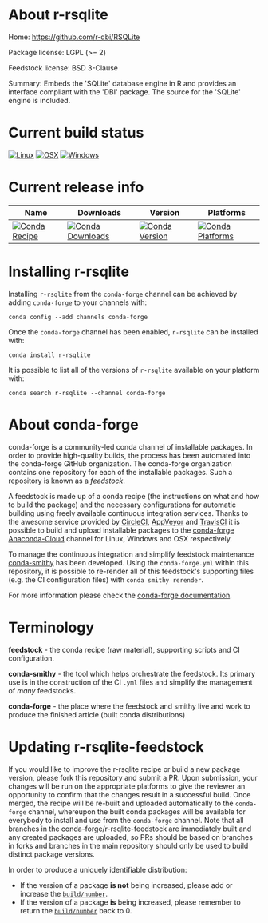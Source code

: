 About r-rsqlite
===============

Home: https://github.com/r-dbi/RSQLite

Package license: LGPL (>= 2)

Feedstock license: BSD 3-Clause

Summary: Embeds the 'SQLite' database engine in R and provides an interface compliant with the 'DBI' package. The source for the 'SQLite' engine is included.



Current build status
====================

[![Linux](https://img.shields.io/circleci/project/github/conda-forge/r-rsqlite-feedstock/master.svg?label=Linux)](https://circleci.com/gh/conda-forge/r-rsqlite-feedstock)
[![OSX](https://img.shields.io/travis/conda-forge/r-rsqlite-feedstock/master.svg?label=macOS)](https://travis-ci.org/conda-forge/r-rsqlite-feedstock)
[![Windows](https://img.shields.io/appveyor/ci/conda-forge/r-rsqlite-feedstock/master.svg?label=Windows)](https://ci.appveyor.com/project/conda-forge/r-rsqlite-feedstock/branch/master)

Current release info
====================

| Name | Downloads | Version | Platforms |
| --- | --- | --- | --- |
| [![Conda Recipe](https://img.shields.io/badge/recipe-r--rsqlite-green.svg)](https://anaconda.org/conda-forge/r-rsqlite) | [![Conda Downloads](https://img.shields.io/conda/dn/conda-forge/r-rsqlite.svg)](https://anaconda.org/conda-forge/r-rsqlite) | [![Conda Version](https://img.shields.io/conda/vn/conda-forge/r-rsqlite.svg)](https://anaconda.org/conda-forge/r-rsqlite) | [![Conda Platforms](https://img.shields.io/conda/pn/conda-forge/r-rsqlite.svg)](https://anaconda.org/conda-forge/r-rsqlite) |

Installing r-rsqlite
====================

Installing `r-rsqlite` from the `conda-forge` channel can be achieved by adding `conda-forge` to your channels with:

```
conda config --add channels conda-forge
```

Once the `conda-forge` channel has been enabled, `r-rsqlite` can be installed with:

```
conda install r-rsqlite
```

It is possible to list all of the versions of `r-rsqlite` available on your platform with:

```
conda search r-rsqlite --channel conda-forge
```


About conda-forge
=================

conda-forge is a community-led conda channel of installable packages.
In order to provide high-quality builds, the process has been automated into the
conda-forge GitHub organization. The conda-forge organization contains one repository
for each of the installable packages. Such a repository is known as a *feedstock*.

A feedstock is made up of a conda recipe (the instructions on what and how to build
the package) and the necessary configurations for automatic building using freely
available continuous integration services. Thanks to the awesome service provided by
[CircleCI](https://circleci.com/), [AppVeyor](https://www.appveyor.com/)
and [TravisCI](https://travis-ci.org/) it is possible to build and upload installable
packages to the [conda-forge](https://anaconda.org/conda-forge)
[Anaconda-Cloud](https://anaconda.org/) channel for Linux, Windows and OSX respectively.

To manage the continuous integration and simplify feedstock maintenance
[conda-smithy](https://github.com/conda-forge/conda-smithy) has been developed.
Using the ``conda-forge.yml`` within this repository, it is possible to re-render all of
this feedstock's supporting files (e.g. the CI configuration files) with ``conda smithy rerender``.

For more information please check the [conda-forge documentation](https://conda-forge.org/docs/).

Terminology
===========

**feedstock** - the conda recipe (raw material), supporting scripts and CI configuration.

**conda-smithy** - the tool which helps orchestrate the feedstock.
                   Its primary use is in the construction of the CI ``.yml`` files
                   and simplify the management of *many* feedstocks.

**conda-forge** - the place where the feedstock and smithy live and work to
                  produce the finished article (built conda distributions)


Updating r-rsqlite-feedstock
============================

If you would like to improve the r-rsqlite recipe or build a new
package version, please fork this repository and submit a PR. Upon submission,
your changes will be run on the appropriate platforms to give the reviewer an
opportunity to confirm that the changes result in a successful build. Once
merged, the recipe will be re-built and uploaded automatically to the
`conda-forge` channel, whereupon the built conda packages will be available for
everybody to install and use from the `conda-forge` channel.
Note that all branches in the conda-forge/r-rsqlite-feedstock are
immediately built and any created packages are uploaded, so PRs should be based
on branches in forks and branches in the main repository should only be used to
build distinct package versions.

In order to produce a uniquely identifiable distribution:
 * If the version of a package **is not** being increased, please add or increase
   the [``build/number``](https://conda.io/docs/user-guide/tasks/build-packages/define-metadata.html#build-number-and-string).
 * If the version of a package **is** being increased, please remember to return
   the [``build/number``](https://conda.io/docs/user-guide/tasks/build-packages/define-metadata.html#build-number-and-string)
   back to 0.
